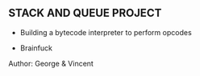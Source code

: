 STACK AND QUEUE PROJECT
------------------------

- Building a bytecode interpreter to perform opcodes

- Brainfuck

Author: George & Vincent

